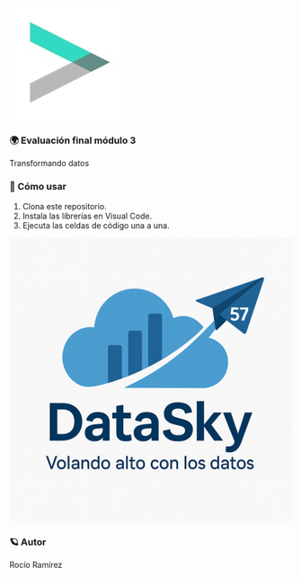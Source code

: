 ![](https://github.com/Roxy-5/Evaluacion1-Adalab/blob/main/image.jpg?raw=true)

### 🌍 Evaluación final módulo 3

Transformando datos

### 🚀 Cómo usar

1. Clona este repositorio.
2. Instala las librerías en Visual Code.
3. Ejecuta las celdas de código una a una.

![](https://github.com/Roxy-5/Evaluacion-3-Adalab/blob/main/image2.png?raw=true)

### 🪐 Autor

Rocío Ramírez

